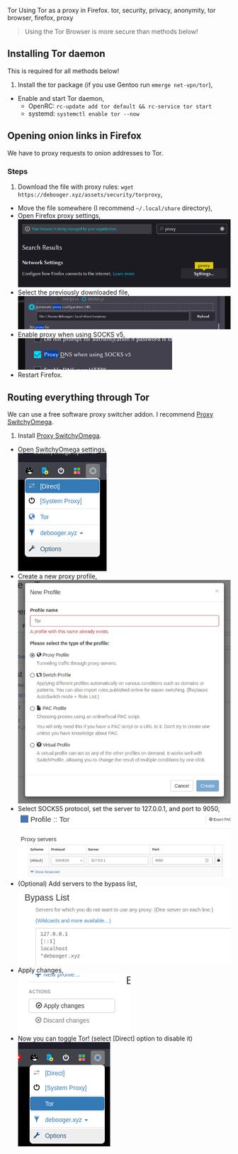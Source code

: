 Tor
Using Tor as a proxy in Firefox.
tor, security, privacy, anonymity, tor browser, firefox, proxy

> Using the Tor Browser is more secure than methods below!

## Installing Tor daemon

This is required for all methods below!

1. Install the tor package (if you use Gentoo run `emerge net-vpn/tor`),
* Enable and start Tor daemon,
	* OpenRC: `rc-update add tor default && rc-service tor start`
	* systemd: `systemctl enable tor --now`

## Opening onion links in Firefox

We have to proxy requests to onion addresses to Tor.

### Steps

1. Download the file with proxy rules: `wget https://debooger.xyz/assets/security/torproxy`,
* Move the file somewhere (I recommend `~/.local/share` directory),
* Open Firefox proxy settings,</br>
![Proxy settings](/assets/pix/security/0_firefoxsettings.webp)
* Select the previously downloaded file,</br>
![Selecting file](/assets/pix/security/1_firefoxsettings.webp)
* Enable proxy when using SOCKS v5,</br>
![SOCKS v5 proxy](/assets/pix/security/2_firefoxsettings.webp)
* Restart Firefox.

## Routing everything through Tor

We can use a free software proxy switcher addon.
I recommend [Proxy SwitchyOmega](https://addons.mozilla.org/en-US/firefox/addon/switchyomega).

1. Install [Proxy SwitchyOmega](https://addons.mozilla.org/en-US/firefox/addon/switchyomega).
* Open SwitchyOmega settings,</br>
![SwitchyOmega settings](/assets/pix/security/0_switchyomega.webp)
* Create a new proxy profile,</br>
![Creating a profile](/assets/pix/security/1_switchyomega.webp)
* Select SOCKS5 protocol, set the server to 127.0.0.1, and port to 9050,</br>
![Profile settings](/assets/pix/security/2_switchyomega.webp)
* (Optional) Add servers to the bypass list,</br>
![Bypass list](/assets/pix/security/3_switchyomega.webp)
* Apply changes,</br>
![Applying changes](/assets/pix/security/4_switchyomega.webp)
* Now you can toggle Tor! (select [Direct] option to disable it)</br>
![Toggling Tor](/assets/pix/security/5_switchyomega.webp)
